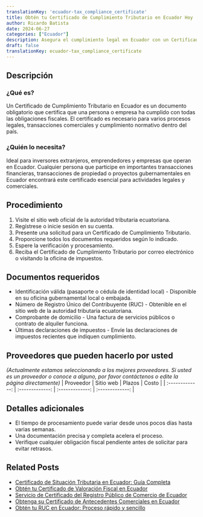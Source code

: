 ```yaml
---
translationKey: 'ecuador-tax_compliance_certificate'
title: Obtén tu Certificado de Cumplimiento Tributario en Ecuador Hoy
author: Ricardo Batista
date: 2024-06-27
categories: ["Ecuador"]
description: Asegura el cumplimiento legal en Ecuador con un Certificado de Cumplimiento Tributario. Proceso fácil y sencillo para asegurar tu documentación financiera.
draft: false
translationKey: ecuador-tax_compliance_certificate
---
```


## Descripción
### ¿Qué es?
Un Certificado de Cumplimiento Tributario en Ecuador es un documento obligatorio que certifica que una persona o empresa ha cumplido con todas las obligaciones fiscales. El certificado es necesario para varios procesos legales, transacciones comerciales y cumplimiento normativo dentro del país.

### ¿Quién lo necesita?
Ideal para inversores extranjeros, emprendedores y empresas que operan en Ecuador. Cualquier persona que participe en importantes transacciones financieras, transacciones de propiedad o proyectos gubernamentales en Ecuador encontrará este certificado esencial para actividades legales y comerciales.

## Procedimiento

1. Visite el sitio web oficial de la autoridad tributaria ecuatoriana.
2. Regístrese o inicie sesión en su cuenta.
3. Presente una solicitud para un Certificado de Cumplimiento Tributario.
4. Proporcione todos los documentos requeridos según lo indicado.
5. Espere la verificación y procesamiento.
6. Reciba el Certificado de Cumplimiento Tributario por correo electrónico o visitando la oficina de impuestos.

## Documentos requeridos

- Identificación válida (pasaporte o cédula de identidad local) - Disponible en su oficina gubernamental local o embajada.
- Número de Registro Único del Contribuyente (RUC) - Obtenible en el sitio web de la autoridad tributaria ecuatoriana.
- Comprobante de domicilio - Una factura de servicios públicos o contrato de alquiler funciona.
- Últimas declaraciones de impuestos - Envíe las declaraciones de impuestos recientes que indiquen cumplimiento.

## Proveedores que pueden hacerlo por usted
_(Actualmente estamos seleccionando a los mejores proveedores. Si usted es un proveedor o conoce a alguno, por favor contáctenos o edite la página directamente)_
| Proveedor        |     Sitio web    |     Plazos       |       Costo      |
| :-------------: | :-------------: |  :-------------: | :-------------: |

## Detalles adicionales

- El tiempo de procesamiento puede variar desde unos pocos días hasta varias semanas.
- Una documentación precisa y completa acelera el proceso.
- Verifique cualquier obligación fiscal pendiente antes de solicitar para evitar retrasos.


## Related Posts

- [Certificado de Situación Tributaria en Ecuador: Guía Completa](https://tramitit.com/es/guides/ecuador/certificado_de_situación_tributaria/)
- [Obtén tu Certificado de Valoración Fiscal en Ecuador](https://tramitit.com/es/guides/ecuador/certificado_de_avalúo_fiscal/)
- [Servicio de Certificado del Registro Público de Comercio de Ecuador](https://tramitit.com/es/guides/ecuador/certificado_de_inscripción_en_el_registro_público_de_comercio/)
- [Obtenga su Certificado de Antecedentes Comerciales en Ecuador](https://tramitit.com/es/guides/ecuador/certificado_de_antecedentes_comerciales/)
- [Obtén tu RUC en Ecuador: Proceso rápido y sencillo](https://tramitit.com/es/guides/ecuador/inscripción_al_ruc/)
